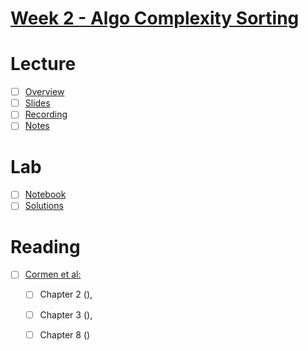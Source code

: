 # [Week 2 - Algo Complexity Sorting](https://canvas.sussex.ac.uk/courses/35221/modules#:~:text=Algorithmic%20Complexity.%20Sorting.-,Week,-2%20Lecture%20/%20Week)

# Lecture
- [ ] [Overview](https://canvas.sussex.ac.uk/courses/35221/pages/overview-and-reading-unit-2?module_item_id=1567831)
- [ ] [Slides]()
- [ ] [Recording]()
- [ ] [Notes]()

# Lab
- [ ] [Notebook]()
- [ ] [Solutions]()

# Reading
- [ ] [Cormen et al:](https://readinglists.sussex.ac.uk/leganto/public/44SUS_INST/citation/24386287590002461?auth=SAML)
  - [ ] Chapter 2 (),
  - [ ] Chapter 3 (),
  - [ ] Chapter 8 ()




